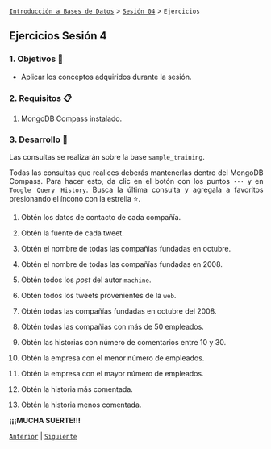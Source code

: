 [`Introducción a Bases de Datos`](../../Readme.md) > [`Sesión 04`](../Readme.md) > `Ejercicios`
	
## Ejercicios Sesión 4

<div style="text-align: justify;">

### 1. Objetivos :dart: 

- Aplicar los conceptos adquiridos durante la sesión.

### 2. Requisitos :clipboard:

1. MongoDB Compass instalado.

### 3. Desarrollo :rocket:

Las consultas se realizarán sobre la base `sample_training`.

Todas las consultas que realices deberás mantenerlas dentro del MongoDB Compass. Para hacer esto, da clic en el botón con los puntos `···` y en `Toogle Query History`. Busca la última consulta y agregala a favoritos presionando el íncono con la estrella :star:.

1. Obtén los datos de contacto de cada compañía.

2. Obtén la fuente de cada tweet.

3. Obtén el nombre de todas las compañias fundadas en octubre.

4. Obtén el nombre de todas las compañías fundadas en 2008.

5. Obtén todos los *post* del autor `machine`.

6. Obtén todos los tweets provenientes de la `web`.

7. Obtén todas las compañías fundadas en octubre del 2008.

8. Obtén todas las compañias con más de 50 empleados. 

9. Obtén las historias con número de comentarios entre 10 y 30.

10. Obtén la empresa con el menor número de empleados.

11. Obtén la empresa con el mayor número de empleados.

12. Obtén la historia más comentada.

13. Obtén la historia menos comentada.

**¡¡¡MUCHA SUERTE!!!**

[`Anterior`](../Readme.md#3-proyecto-hammer) | [`Siguiente`](../Readme.md#3-proyecto-hammer)

</div>

